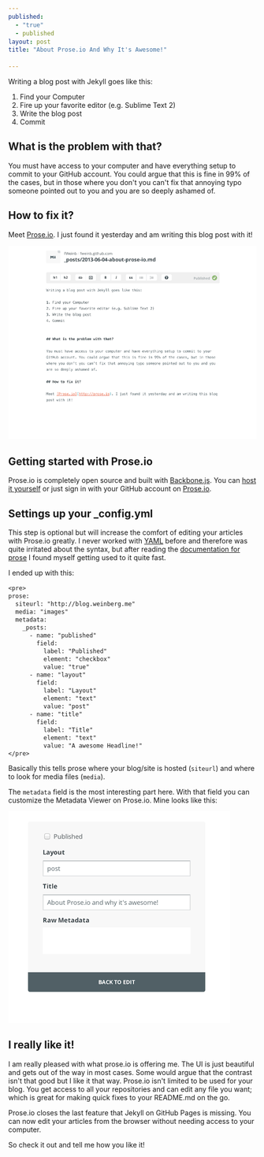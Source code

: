 ```yaml
---
published: 
  - "true"
  - published
layout: post
title: "About Prose.io And Why It's Awesome!"

---
```


Writing a blog post with Jekyll goes like this:

1. Find your Computer
2. Fire up your favorite editor (e.g. Sublime Text 2)
3. Write the blog post
4. Commit


## What is the problem with that?

You must have access to your computer and have everything setup to commit to your GitHub account. You could argue that this is fine in 99% of the cases, but in those where you don't you can't fix that annoying typo someone pointed out to you and you are so deeply ashamed of.

## How to fix it?

Meet [Prose.io](http://prose.io). I just found it yesterday and am writing this blog post with it!

![Screenshot of first blog post with Prose.io](/images/First%20blog%20post.png)

## Getting started with Prose.io 

Prose.io is completely open source and built with [Backbone.js](http://backbonejs.org/). You can [host it yourself](https://github.com/prose/prose/blob/master/CONTRIBUTING.md#building--installing) or just sign in with your GitHub account on [Prose.io](http://prose.io).

## Settings up your \_config.yml

This step is optional but will increase the comfort of editing your articles with Prose.io greatly.
I never worked with [YAML](http://www.yaml.org/) before and therefore was quite irritated about the syntax, but after reading the [documentation for prose](https://github.com/prose/prose/wiki/Configuration) I found myself getting used to it quite fast.

I ended up with this:

```
<pre>
prose:
  siteurl: "http://blog.weinberg.me"
  media: "images"
  metadata:
    _posts:
      - name: "published"
        field:
          label: "Published"
          element: "checkbox"
          value: "true"
      - name: "layout"
        field:
          label: "Layout"
          element: "text"
          value: "post"
      - name: "title"
        field:
          label: "Title"
          element: "text"
          value: "A awesome Headline!"
</pre>
```


Basically this tells prose where your blog/site is hosted (`siteurl`) and where to look for media files (`media`). 

The `metadata` field is the most interesting part here. With that field you can customize the Metadata Viewer on Prose.io. Mine looks like this:

![Screenshot of my Metadata Viewer on Prose.io](/images/Metadata%20prose.io.png)

## I really like it!

I am really pleased with what prose.io is offering me. The UI is just beautiful and gets out of the way in most cases. Some would argue that the contrast isn't that good but I like it that way. 
Prose.io isn't limited to be used for your blog. You get access to all your repositories and can edit any file you want; which is great for making quick fixes to your README.md on the go. 

Prose.io closes the last feature that Jekyll on GitHub Pages is missing. You can now edit your articles from the browser without needing access to your computer. 

So check it out and tell me how you like it!
